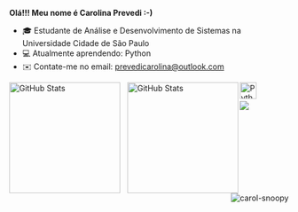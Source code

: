 **Olá!!! Meu nome é Carolina Prevedi :-)**

- 🎓 Estudante de Análise e Desenvolvimento de Sistemas na Universidade Cidade de São Paulo
- 💻 Atualmente aprendendo: Python
- ✉️ Contate-me no email: prevedicarolina@outlook.com

<p>
  <img 
    align="left" 
    alt="GitHub Stats" 
    height="200" 
    style="padding-right: 10px;" 
    src="https://github-readme-stats.vercel.app/api?username=carolinaprevedi&theme=tokyonight&show_icons=true&hide_border=false&count_private=false)" 
  />

<img 
      align="left" 
      alt="GitHub Stats" 
      height="200" 
      src="https://github-readme-stats.vercel.app/api/top-langs/?username=carolinaprevedi&theme=tokyonight&show_icons=true&hide_border=false&layout=compact" 
  />

<img 
    align="left" 
    alt="Python" 
    title="Python"
    width="30px" 
    style="padding-right: 10px;" 
    src="https://cdn.jsdelivr.net/gh/devicons/devicon@latest/icons/python/python-original.svg" 
/>

<div style="display: inline_block"><br>
  <img align="right" alt="carol-snoopy" src="https://www.icegif.com/wp-content/uploads/2024/02/icegif-426.gif" />
</div>


<div style="display: inline_block"><br>
  <a href="https://www.linkedin.com/in/carolina-prevedi-130a0437a/" target="_blank"><img src="https://img.shields.io/badge/LinkedIn-0077B5?style=for-the-badge&logo=linkedin&logoColor=white" target="_blank"></a>
</div>
